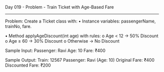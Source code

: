 Day 019 - Problem - Train Ticket with Age-Based Fare
____________________________________________________________
Problem:
Create a Ticket class with:
•	Instance variables: passengerName, trainNo, fare.

•	Method applyAgeDiscount(int age) with rules:
o	Age < 12 → 50% Discount
o	Age ≥ 60 → 30% Discount
o	Otherwise → No Discount

Sample Input:
Passenger: Ravi
Age: 10
Fare: ₹400

Sample Output:
Train: 12567
Passenger: Ravi (Age: 10)
Original Fare: ₹400
Discounted Fare: ₹200
